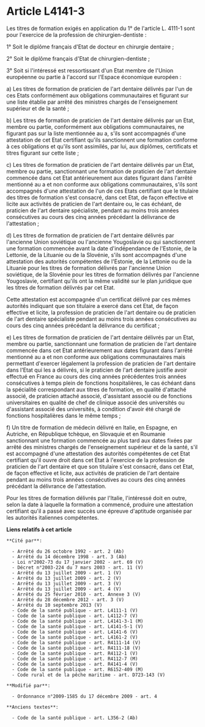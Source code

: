 # Article L4141-3

Les titres de formation exigés en application du 1° de l'article L. 4111-1 sont pour l'exercice de la profession de
chirurgien-dentiste : 

1° Soit le diplôme français d'Etat de docteur en chirurgie dentaire ; 

2° Soit le diplôme français d'Etat de chirurgien-dentiste ; 

3° Soit si l'intéressé est ressortissant d'un Etat membre de l'Union européenne ou partie à l'accord sur l'Espace économique
européen : 

a) Les titres de formation de praticien de l'art dentaire délivrés par l'un de ces Etats conformément aux obligations
communautaires et figurant sur une liste établie par arrêté des ministres chargés de l'enseignement supérieur et de la
santé ; 

b) Les titres de formation de praticien de l'art dentaire délivrés par un Etat, membre ou partie, conformément aux
obligations communautaires, ne figurant pas sur la liste mentionnée au a, s'ils sont accompagnés d'une attestation de cet
Etat certifiant qu'ils sanctionnent une formation conforme à ces obligations et qu'ils sont assimilés, par lui, aux diplômes,
certificats et titres figurant sur cette liste ; 

c) Les titres de formation de praticien de l'art dentaire délivrés par un Etat, membre ou partie, sanctionnant une formation
de praticien de l'art dentaire commencée dans cet Etat antérieurement aux dates figurant dans l'arrêté mentionné au a et non
conforme aux obligations communautaires, s'ils sont accompagnés d'une attestation de l'un de ces Etats certifiant que le
titulaire des titres de formation s'est consacré, dans cet Etat, de façon effective et licite aux activités de praticien de
l'art dentaire ou, le cas échéant, de praticien de l'art dentaire spécialiste, pendant au moins trois années consécutives au
cours des cinq années précédant la délivrance de l'attestation ; 

d) Les titres de formation de praticien de l'art dentaire délivrés par l'ancienne Union soviétique ou l'ancienne Yougoslavie
ou qui sanctionnent une formation commencée avant la date d'indépendance de l'Estonie, de la Lettonie, de la Lituanie ou de
la Slovénie, s'ils sont accompagnés d'une attestation des autorités compétentes de l'Estonie, de la Lettonie ou de la
Lituanie pour les titres de formation délivrés par l'ancienne Union soviétique, de la Slovénie pour les titres de formation
délivrés par l'ancienne Yougoslavie, certifiant qu'ils ont la même validité sur le plan juridique que les titres de formation
délivrés par cet Etat. 

Cette attestation est accompagnée d'un certificat délivré par ces mêmes autorités indiquant que son titulaire a exercé dans
cet Etat, de façon effective et licite, la profession de praticien de l'art dentaire ou de praticien de l'art dentaire
spécialiste pendant au moins trois années consécutives au cours des cinq années précédant la délivrance du certificat ; 

e) Les titres de formation de praticien de l'art dentaire délivrés par un Etat, membre ou partie, sanctionnant une formation
de praticien de l'art dentaire commencée dans cet Etat antérieurement aux dates figurant dans l'arrêté mentionné au a et non
conforme aux obligations communautaires mais permettant d'exercer légalement la profession de praticien de l'art dentaire
dans l'Etat qui les a délivrés, si le praticien de l'art dentaire justifie avoir effectué en France au cours des cinq années
précédentes trois années consécutives à temps plein de fonctions hospitalières, le cas échéant dans la spécialité
correspondant aux titres de formation, en qualité d'attaché associé, de praticien attaché associé, d'assistant associé ou de
fonctions universitaires en qualité de chef de clinique associé des universités ou d'assistant associé des universités, à
condition d'avoir été chargé de fonctions hospitalières dans le même temps ; 

f) Un titre de formation de médecin délivré en Italie, en Espagne, en Autriche, en République tchèque, en Slovaquie et en
Roumanie sanctionnant une formation commencée au plus tard aux dates fixées par arrêté des ministres chargés de
l'enseignement supérieur et de la santé, s'il est accompagné d'une attestation des autorités compétentes de cet Etat
certifiant qu'il ouvre droit dans cet Etat à l'exercice de la profession de praticien de l'art dentaire et que son titulaire
s'est consacré, dans cet Etat, de façon effective et licite, aux activités de praticien de l'art dentaire pendant au moins
trois années consécutives au cours des cinq années précédant la délivrance de l'attestation. 

Pour les titres de formation délivrés par l'Italie, l'intéressé doit en outre, selon la date à laquelle la formation a
commencé, produire une attestation certifiant qu'il a passé avec succès une épreuve d'aptitude organisée par les autorités
italiennes compétentes.

**Liens relatifs à cet article**

	**Cité par**:

	  - Arrêté du 26 octobre 1992 - art. 2 (Ab)
	  - Arrêté du 14 décembre 1998 - art. 3 (Ab)
	  - Loi n°2002-73 du 17 janvier 2002 - art. 69 (V)
	  - Décret n°2003-224 du 7 mars 2003 - art. 11 (V)
	  - Arrêté du 13 juillet 2009 - art. 1 (V)
	  - Arrêté du 13 juillet 2009 - art. 2 (V)
	  - Arrêté du 13 juillet 2009 - art. 3 (V)
	  - Arrêté du 13 juillet 2009 - art. 4 (V)
	  - Arrêté du 25 février 2010 - art. Annexe 3 (V)
	  - Arrêté du 28 décembre 2012 - art. 3 (V)
	  - Arrêté du 10 septembre 2013 (V)
	  - Code de la santé publique - art. L4111-1 (V)
	  - Code de la santé publique - art. L4112-7 (V)
	  - Code de la santé publique - art. L4141-3-1 (M)
	  - Code de la santé publique - art. L4141-5-1 (V)
	  - Code de la santé publique - art. L4141-6 (V)
	  - Code de la santé publique - art. L4161-2 (V)
	  - Code de la santé publique - art. R4111-14 (V)
	  - Code de la santé publique - art. R4111-18 (V)
	  - Code de la santé publique - art. R4112-1 (V)
	  - Code de la santé publique - art. R4112-7 (M)
	  - Code de la santé publique - art. R4141-4 (V)
	  - Code de la santé publique - art. R6152-409 (M)
	  - Code rural et de la pêche maritime - art. D723-143 (V)

	**Modifié par**:

	  - Ordonnance n°2009-1585 du 17 décembre 2009 - art. 4

	**Anciens textes**:

	  - Code de la santé publique - art. L356-2 (Ab)
